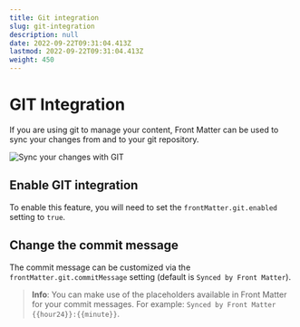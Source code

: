 ```yaml
---
title: Git integration
slug: git-integration
description: null
date: 2022-09-22T09:31:04.413Z
lastmod: 2022-09-22T09:31:04.413Z
weight: 450
---
```


# GIT Integration

If you are using git to manage your content, Front Matter can be used to sync your changes from and
to your git repository.

![Sync your changes with GIT][01]

## Enable GIT integration

To enable this feature, you will need to set the `frontMatter.git.enabled` setting to `true`.

## Change the commit message

The commit message can be customized via the `frontMatter.git.commitMessage` setting (default is
`Synced by Front Matter`).

> **Info**: You can make use of the placeholders available in Front Matter for 
> your commit messages. For example: `Synced by Front Matter {{hour24}}:{{minute}}`.

<!-- Link References -->
[01]: /releases/v8.1.0/git-integration.png
